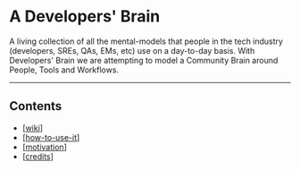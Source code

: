 # A Developers' Brain

A living collection of all the mental-models that people in the
tech industry (developers, SREs, QAs, EMs, etc) use on a day-to-day basis.
With Developers' Brain we are attempting to model a Community Brain around People,
Tools and Workflows.

---

## Contents

- [[wiki]]
- [[how-to-use-it]]
- [[motivation]]
- [[credits]]

[//begin]: # "Autogenerated link references for markdown compatibility"
[wiki]: content/wiki/wiki "Wiki"
[how-to-use-it]: content/how-to-use-it "How to Use Developers' Brain"
[motivation]: content/motivation "Motivation"
[credits]: content/credits "Credits"
[//end]: # "Autogenerated link references"
